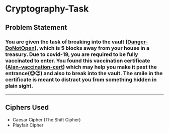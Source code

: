 # Cryptography-Task

## Problem Statement

### You are given the task of breaking into the vault ([Danger-DoNotOpen](https://github.com/samyaksand/Cryptography-Task/blob/main/dontopen.zip)), which is 5 blocks away from your house in a treasury. Due to covid-19, you are required to be fully vaccinated to enter. You found this vaccination certificate ([Alan-vaccination-cert](https://github.com/samyaksand/Cryptography-Task/blob/main/Alan-vaccination-cert.jpg)) which may help you make it past the entrance(😉😉) and also to break into the vault. The smile in the certificate is meant to distract you from something hidden in plain sight.

- - - -
## Ciphers Used

- Caesar Cipher (The Shift Cipher)
- Playfair Cipher


